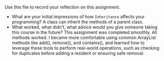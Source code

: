 Use this file to record your reflection on this assignment.

- What are your initial impressions of how `Inheritance` affects your programming?
    A class can inherit the methods of a parent class.
- What worked, what didn't, what advice would you give someone taking this course in the future?
    This assignment was completed smoothly. All methods worked.
    I became more comfortable using common ArrayList methods like add(), remove(), and contains(), and learned how to leverage these tools to perform real-world operations, such as checking for duplicates before adding a resident or ensuring safe removal.
